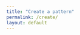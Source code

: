 ```yaml
---
title: "Create a pattern"
permalink: /create/
layout: default
---
```


<!-- Container for React App -->
<div class="react-app-container">
  <div id="root"></div>
</div>

<!-- Include React App Scripts -->
<script src="{{ '/assets/react-app/static/js/main.3ad229db.js' | relative_url }}"></script>
<link rel="stylesheet" href="{{ '/assets/react-app/static/css/main.7352e1f8.css' | relative_url }}">
